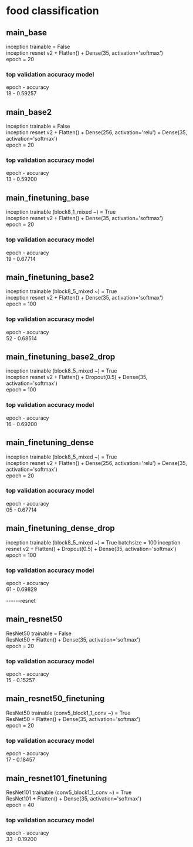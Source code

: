 # food classification

## main_base
inception trainable = False  
inception resnet v2 + Flatten() + Dense(35, activation='softmax')  
epoch = 20  

### top validation accuracy model
epoch - accuracy  
18 - 0.59257

## main_base2
inception trainable = False  
inception resnet v2 + Flatten() + Dense(256, activation='relu') + Dense(35, activation='softmax')  
epoch = 20

### top validation accuracy model
epoch - accuracy  
13 - 0.59200

## main_finetuning_base
inception trainable (block8_1_mixed ~) = True  
inception resnet v2 + Flatten() + Dense(35, activation='softmax')  
epoch = 20

### top validation accuracy model
epoch - accuracy  
19 - 0.67714

## main_finetuning_base2
inception trainable (block8_5_mixed ~) = True  
inception resnet v2 + Flatten() + Dense(35, activation='softmax')  
epoch = 100

### top validation accuracy model
epoch - accuracy  
52 - 0.68514

## main_finetuning_base2_drop
inception trainable (block8_5_mixed ~) = True  
inception resnet v2 + Flatten() + Dropout(0.5) + Dense(35, activation='softmax')  
epoch = 100

### top validation accuracy model
epoch - accuracy  
16 - 0.69200

## main_finetuning_dense
inception trainable (block8_5_mixed ~) = True  
inception resnet v2 + Flatten() + Dense(256, activation='relu') + Dense(35, activation='softmax')  
epoch = 20

### top validation accuracy model
epoch - accuracy  
05 - 0.67714

## main_finetuning_dense_drop
inception trainable (block8_5_mixed ~) = True 
batchsize = 100
inception resnet v2 + Flatten() + Dropout(0.5) + Dense(35, activation='softmax')  
epoch = 100

### top validation accuracy model
epoch - accuracy  
61 - 0.69829

------resnet
## main_resnet50
ResNet50 trainable = False  
ResNet50 + Flatten() + Dense(35, activation='softmax')  
epoch = 20

### top validation accuracy model
epoch - accuracy  
15 - 0.15257

## main_resnet50_finetuning
ResNet50 trainable (conv5_block1_1_conv ~) = True  
ResNet50 + Flatten() + Dense(35, activation='softmax')  
epoch = 20

### top validation accuracy model
epoch - accuracy  
17 - 0.18457

## main_resnet101_finetuning
ResNet101 trainable (conv5_block1_1_conv ~) = True  
ResNet101 + Flatten() + Dense(35, activation='softmax')  
epoch = 40

### top validation accuracy model
epoch - accuracy  
33 - 0.19200
